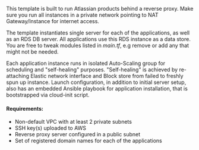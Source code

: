 This template is built to run Atlassian products behind a reverse proxy. Make sure you run all instances in a private network pointing to NAT Gateway/Instance for internet access.

The template instantiates single server for each of the applications, as well as an RDS DB server. All applications use this RDS instance as a data store. 
You are free to tweak modules listed in *main.tf*, e.g remove or add any that might not be needed.

Each application instance runs in isolated Auto-Scaling group for scheduling and "self-healing" purposes. "Self-healing" is achieved by re-attaching Elastic network interface and Block store from failed to freshly spun up instance. Launch configuration, in addition to initial server setup, also has an embedded Ansible playbook for application installation, that is bootstrapped via cloud-init script. 



#### Requirements:
- Non-default VPC with at least 2 private subnets
- SSH key(s) uploaded to AWS
- Reverse proxy server configured in a public subnet
- Set of registered domain names for each of the applications
